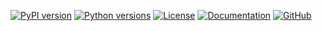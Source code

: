 

[![PyPI version](https://img.shields.io/pypi/v/trendify.svg)](https://pypi.org/project/trendify/)
[![Python versions](https://img.shields.io/pypi/pyversions/trendify.svg)](https://pypi.org/project/trendify/)
[![License](https://img.shields.io/github/license/TalbotKnighton/trendify.svg)](https://github.com/TalbotKnighton/trendify/blob/main/LICENSE)
[![Documentation](https://img.shields.io/badge/docs-latest-blue.svg)](https://talbotknighton.github.io/trendify/)
[![GitHub](https://img.shields.io/github/stars/TalbotKnighton/trendify?style=social)](https://github.com/TalbotKnighton/trendify)

